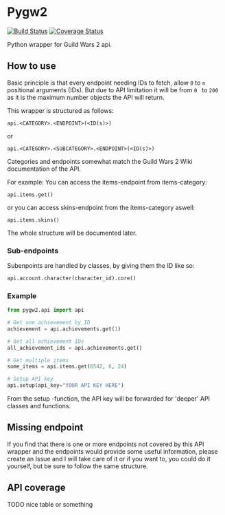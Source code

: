 # Pygw2
[![Build Status](https://travis-ci.org/Natsku123/pygw2.svg?branch=master)](https://travis-ci.org/Natsku123/pygw2)
[![Coverage Status](https://coveralls.io/repos/github/Natsku123/pygw2/badge.svg?branch=master)](https://coveralls.io/github/Natsku123/pygw2?branch=master)

Python wrapper for Guild Wars 2 api.

## How to use

Basic principle is that every endpoint needing IDs to fetch, allow `0` to `n`
 positional arguments (IDs). But due to API limitation it will be from `0
 ` to `200` as it is the maximum number objects the API will return.
 
This wrapper is structured as follows:
```
api.<CATEGORY>.<ENDPOINT>(<ID(s)>)
```
or
```
api.<CATEGORY>.<SUBCATEGORY>.<ENDPOINT>(<ID(s)>)
```

Categories and endpoints somewhat match the Guild Wars 2 Wiki documentation
 of the API.
 
For example:
You can access the items-endpoint from items-category:
```
api.items.get()
```
or you can access skins-endpoint from the items-category aswell:
```
api.items.skins()
```

The whole structure will be documented later.

### Sub-endpoints

Subenpoints are handled by classes, by giving them the ID like so:
```python
api.account.character(character_id).core()
```

### Example
```python
from pygw2.api import api

# Get one achievement by ID
achievement = api.achievements.get(1)

# Get all achievement IDs
all_achievement_ids = api.achievements.get()

# Get multiple items
some_items = api.items.get(6542, 6, 24)

# Setup API key
api.setup(api_key="YOUR API KEY HERE")
```

From the setup -function, the API key will be forwarded for 'deeper' API
 classes and functions.
 
 
## Missing endpoint
If you find that there is one or more endpoints not covered by this API
 wrapper and the endpoints would provide some useful information, please
  create an Issue and I will take care of it or if you want to, you could do
   it yourself, but be sure to follow the same structure.
   
   
## API coverage

TODO nice table or something



